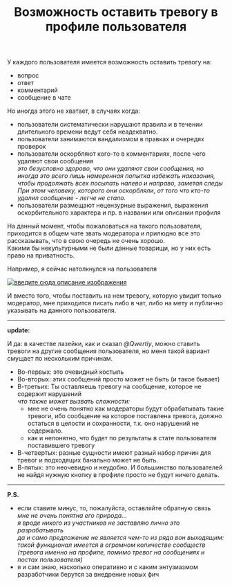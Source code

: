 ﻿---
title: "Возможность оставить тревогу в профиле пользователя"
se.owner.user_id: 189027
se.owner.display_name: "Михаил Ребров"
se.owner.link: "https://ru.meta.stackoverflow.com/users/189027/%d0%9c%d0%b8%d1%85%d0%b0%d0%b8%d0%bb-%d0%a0%d0%b5%d0%b1%d1%80%d0%be%d0%b2"
se.link: "https://ru.meta.stackoverflow.com/questions/12168/%d0%92%d0%be%d0%b7%d0%bc%d0%be%d0%b6%d0%bd%d0%be%d1%81%d1%82%d1%8c-%d0%be%d1%81%d1%82%d0%b0%d0%b2%d0%b8%d1%82%d1%8c-%d1%82%d1%80%d0%b5%d0%b2%d0%be%d0%b3%d1%83-%d0%b2-%d0%bf%d1%80%d0%be%d1%84%d0%b8%d0%bb%d0%b5-%d0%bf%d0%be%d0%bb%d1%8c%d0%b7%d0%be%d0%b2%d0%b0%d1%82%d0%b5%d0%bb%d1%8f"
se.question_id: 12168
se.post_type: question
---
<p>У каждого пользователя имеется возможность оставить тревогу на:</p>
<ul>
<li>вопрос</li>
<li>ответ</li>
<li>комментарий</li>
<li>сообщение в чате</li>
</ul>
<p>Но иногда этого не хватает, в случаях когда:</p>
<ul>
<li>пользователи систематически нарушают правила и в течении длительного времени ведут себя неадекватно.</li>
<li>пользователи занимаются вандализмом в правках и очередях проверок</li>
<li>пользователи оскорбляют кого-то в комментариях, после чего удаляют свои сообщения<br/>
<em>это безусловно здорово, что они удаляют свои сообщения, но иногда это всего лишь намеренная попытка избежать наказания, чтобы продолжать всех посылать налево и направо, заметая следы</em><br/>
<em>При этом человеку, которого они оскорбляли, от того что кто-то удалил сообщение - легче не стало.</em></li>
<li>пользователи размещают нецензурные выражения, выражения оскорбительного характера и пр. в названии или описании профиля</li>
</ul>
<p>На данный момент, чтобы пожаловаться на такого пользователя, приходится в общем чате звать модератора и прилюдно все это рассказывать, что в свою очередь не очень хорошо.<br/>
Какими бы некультурными не были данные товарищи, но у них есть право на приватность.</p>
<p>Например, я сейчас натолкнулся на пользователя</p>
<p><a href="https://i.stack.imgur.com/TE7Xw.png" rel="nofollow noreferrer"><img src="https://i.stack.imgur.com/TE7Xw.png" alt="введите сюда описание изображения" /></a></p>
<p>И вместо того, чтобы поставить на нем тревогу, которую увидит только модератор, мне приходится писать либо в чат, либо на мету и публично указывать на данного пользователя.</p>
<hr />
<p><strong>update:</strong><br/></p>
<p>И да: в качестве лазейки, как и сказал <em>@Qwertiy</em>, можно ставить тревоги на другие сообщения пользователя, но меня такой вариант смущает по нескольким причинам.</p>
<ul>
<li>Во-первых: это очевидный костыль</li>
<li>Во-вторых: этих сообщений просто может не быть (и такое бывает)</li>
<li>В-третьих: Ты оставляешь тревогу на сообщение, которое не содержит нарушений<br/>
<em>что также может вызвать сложности:</em><br/>
<ul>
<li>мне не очень понятно как модераторы будут обрабатывать такие тревоги, ибо сообщение на которое поставлена тревога, должно остаться в целости и сохранности, т.к. оно нарушений не содержало.</li>
<li>как и непонятно, что будет по результаты в стате пользователя поставившего тревогу</li>
</ul>
</li>
<li>В-четвертых: разные сущности имеют разный набор причин для тревог и подходящих банально может не быть.</li>
<li>В-пятых: это неочевидно и неудобно. И большинство пользователей не найдя нужную кнопку в профиле просто не будут ничего делать.</li>
</ul>
<hr />
<p><strong>P.S.</strong><br/></p>
<ul>
<li>если ставите минус, то, пожалуйста, оставляйте обратную связь<br/>
<em>мне не очень понятна его природа...</em><br/>
<em>я вроде никого из участников не заставляю лично это разрабатывать</em><br/>
<em>да и само предложение не является чем-то из ряда вон выходящим: такой функционал имеется в огромном количестве сообществ (тревога именно на профиле, помимо тревог на сообщениях и постах пользователя)</em><br/></li>
<li>я и сам знаю, насколько оперативно и с каким энтузиазмом разработчики берутся за внедрение новых фич</li>
</ul>
